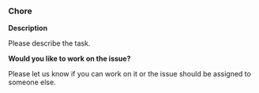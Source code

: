### Chore

**Description**

Please describe the task.  

**Would you like to work on the issue?**

Please let us know if you can work on it or the issue should be assigned to someone else.